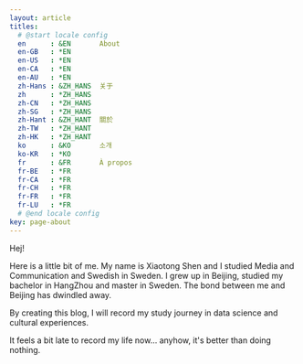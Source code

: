 ```yaml
---
layout: article
titles:
  # @start locale config
  en      : &EN       About
  en-GB   : *EN
  en-US   : *EN
  en-CA   : *EN
  en-AU   : *EN
  zh-Hans : &ZH_HANS  关于
  zh      : *ZH_HANS
  zh-CN   : *ZH_HANS
  zh-SG   : *ZH_HANS
  zh-Hant : &ZH_HANT  關於
  zh-TW   : *ZH_HANT
  zh-HK   : *ZH_HANT
  ko      : &KO       소개
  ko-KR   : *KO
  fr      : &FR       À propos
  fr-BE   : *FR
  fr-CA   : *FR
  fr-CH   : *FR
  fr-FR   : *FR
  fr-LU   : *FR
  # @end locale config
key: page-about
---
```

Hej!  

Here is a little bit of me. My name is Xiaotong Shen and I studied Media and Communication and Swedish in Sweden. I grew up in Beijing, studied my bachelor in HangZhou and master in Sweden. The bond between me and Beijing has dwindled away. 

By creating this blog, I will record my study journey in data science and cultural experiences.  

It feels a bit late to record my life now... anyhow, it's better than doing nothing.